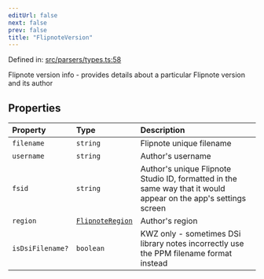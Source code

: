 ```yaml
---
editUrl: false
next: false
prev: false
title: "FlipnoteVersion"
---
```


Defined in: [src/parsers/types.ts:58](https://github.com/jaames/flipnote.js/blob/fa9305c29e8ec1c9100d20a6b44d2fa614eb1888/src/parsers/types.ts#L58)

Flipnote version info - provides details about a particular Flipnote version and its author

## Properties

| Property | Type | Description |
| :------ | :------ | :------ |
| <a id="filename"></a> `filename` | `string` | Flipnote unique filename |
| <a id="username"></a> `username` | `string` | Author's username |
| <a id="fsid"></a> `fsid` | `string` | Author's unique Flipnote Studio ID, formatted in the same way that it would appear on the app's settings screen |
| <a id="region"></a> `region` | [`FlipnoteRegion`](/api/enumerations/flipnoteregion/) | Author's region |
| <a id="isdsifilename"></a> `isDsiFilename?` | `boolean` | KWZ only - sometimes DSi library notes incorrectly use the PPM filename format instead |
